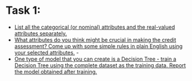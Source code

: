 # Task 1:
- [List all the categorical (or nominal) attributes and the real-valued attributes
separately.](https://github.com/prabhasg03/Task-Codes/tree/Data-Warehousing-and-Data-Mining/DWDM/Task%201/1a)
- [What attributes do you think might be crucial in making the credit assessment?
Come up with some simple rules in plain English using your selected attributes.](https://github.com/prabhasg03/Task-Codes/tree/Data-Warehousing-and-Data-Mining/DWDM/Task%201/1b) - 
- [One type of model that you can create is a Decision Tree - train a Decision Tree using the complete dataset as the training data. Report the model obtained after training.](https://github.com/prabhasg03/Task-Codes/tree/Data-Warehousing-and-Data-Mining/DWDM/Task%201/1c)
